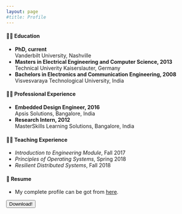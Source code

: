 ```yaml
---
layout: page
#title: Profile
---
```


#### :man_student: Education
* **PhD, current**\
  Vanderbilt University, Nashville
* **Masters in Electrical Engineering and Computer Science, 2013**\
  Technical Univerity Kaiserslauter, Germany
* **Bachelors in Electronics and Communication Engineering, 2008**\
  Visvesvaraya Technological University, India

#### :man_office_worker: Professional Experience
* **Embedded Design Engineer, 2016**\
  Apsis Solutions, Bangalore, India
* **Research Intern, 2012**\
  MasterSkills Learning Solutions, Bangalore, India
  
#### :man_teacher: Teaching Experience
* *Introduction to Engineering Module*, Fall 2017
* *Principles of Operating Systems*, Spring 2018
* *Resilient Distributed Systems*, Fall 2018

#### :page_with_curl: Resume
* My complete profile can be got from [here](https://vanderbilt365-my.sharepoint.com/:b:/g/personal/shreyas_ramakrishna_vanderbilt_edu/EYh5nRe_PvBAqio1KasJ9ToBzzVxRKJyOlr52MvtBI_khQ?e=fjROjJ).

<form method="get" action="https://github.com/Shreyasramakrishna90/Shreyasramakrishna90.github.io/blob/master/Shreyas_Resume.pdf">
   <button type="submit">Download!</button>
</form>
